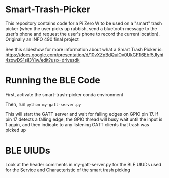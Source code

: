 # Smart-Trash-Picker
This repository contains code for a Pi Zero W to be used on a "smart" trash picker (when the user picks up rubbish, send a bluetooth message to the user's phone and request the user's phone to record the current location).  Originally an INFO 490 final project

See this slideshow for more information about what a Smart Trash Picker is: https://docs.google.com/presentation/d/10vXZpBdQuiOv0UkGF1l6Ebf5Jlyhi4zowDS1sjI3Yiw/edit?usp=drivesdk

# Running the BLE Code
First, activate the smart-trash-picker conda environment

Then, run `python my-gatt-server.py`

This will start the GATT server and wait for falling edges on GPIO pin 17.  If pin 17 detects a falling edge, the GPIO thread will busy wait until the input is 1 again, and then indicate to any listening GATT clients that trash was picked up

# BLE UIUDs
Look at the header comments in my-gatt-server.py for the BLE UIUDs used for the Service and Characteristic of the smart trash picking
